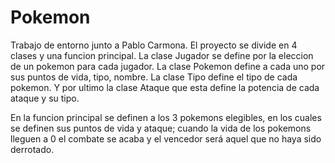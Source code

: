 # Pokemon
Trabajo de entorno junto a Pablo Carmona.
El proyecto se divide en 4 clases y una funcion principal.
La clase Jugador se define por la eleccion de un pokemon para cada jugador.
La clase Pokemon define a cada uno por sus puntos de vida, tipo, nombre.
La clase Tipo define el tipo de cada pokemon.
Y por ultimo la clase Ataque que esta define la potencia de cada ataque y su tipo.

En la funcion principal se definen a los 3 pokemons elegibles, en los cuales se 
definen sus puntos de vida y ataque; cuando la vida de los pokemons lleguen a 
0 el combate se acaba y el vencedor será aquel que no haya sido derrotado.
